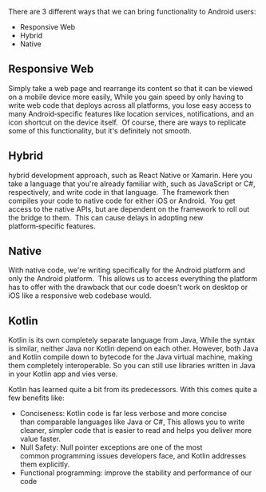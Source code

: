 There are 3 different ways that we can bring functionality to Android users:
- Responsive Web
- Hybrid
- Native
## Responsive Web
Simply take a web page and rearrange its content so that it can be viewed on a mobile device more easily, While you gain speed by only having to write web code that deploys across all platforms, you lose easy access to many Android‑specific features like location services, notifications, and an icon shortcut on the device itself. 
Of course, there are ways to replicate some of this functionality, but it's definitely not smooth.

## Hybrid
hybrid development approach, such as React Native or Xamarin. Here you take a language that you're already familiar with, such as JavaScript or C#, respectively, and write code in that language. 
The framework then compiles your code to native code for either iOS or Android. 
You get access to the native APIs, but are dependent on the framework to roll out the bridge to them. 
This can cause delays in adopting new platform‑specific features.

## Native
With native code, we're writing specifically for the Android platform and only the Android platform. 
This allows us to access everything the platform has to offer with the drawback that our code doesn't work on desktop or iOS like a responsive web codebase would.

## Kotlin
Kotlin is its own completely separate language from Java, While the syntax is similar, neither Java nor Kotlin depend on each other.
However, both Java and Kotlin compile down to bytecode for the Java virtual machine, making them completely interoperable.
So you can still use libraries written in Java in your Kotlin app and vies verse.

Kotlin has learned quite a bit from its predecessors. With this comes quite a few benefits like:
- Conciseness: Kotlin code is far less verbose and more concise than comparable languages like Java or C#, This allows you to write cleaner, simpler code that is easier to read and helps you deliver more value faster.
- Null Safety: Null pointer exceptions are one of the most common programming issues developers face, and Kotlin addresses them explicitly.
- Functional programming: improve the stability and performance of our code

